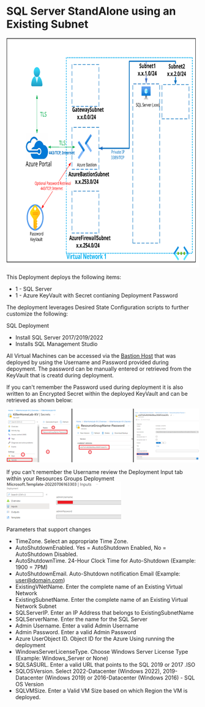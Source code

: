 # SQL Server StandAlone using an Existing Subnet
<img src="./x_Images/SQLServerwithVNet.svg" height="600" width="800"/>

This Deployment deploys the following items:

- 1 - SQL Server
- 1 - Azure KeyVault with Secret contianing Deployment Password

The deployment leverages Desired State Configuration scripts to further customize the following:

SQL Deployment
- Install SQL Server 2017/2019/2022
- Installs SQL Management Studio

All Virtual Machines can be accessed via the [Bastion Host](https://docs.microsoft.com/en-us/azure/bastion/bastion-overview) that was deployed by using the Username and Password provided during depoyment.  The password can be manually entered or retrieved from the KeyVault that is creatd during deployment.

If you can't remember the Password used during deployment it is also written to an Encrypted Secret within the deployed KeyVault and can be retrieved as shown below:

<img src="./x_Images/DeploymentPassword.png" width="600"/>

If you can't remember the Username review the Deployment Input tab within your Resources Groups Deployment
<img src="./x_Images/DeploymentUsername.png" width="300"/>

Parameters that support changes
- TimeZone.  Select an appropriate Time Zone.
- AutoShutdownEnabled.  Yes = AutoShutdown Enabled, No = AutoShutdown Disabled.
- AutoShutdownTime.  24-Hour Clock Time for Auto-Shutdown (Example: 1900 = 7PM)
- AutoShutdownEmail.  Auto-Shutdown notification Email (Example:  user@domain.com)
- ExistingVNetName. Enter the complete name of an Existing Virtual Network
- ExistingSubnetName. Enter the complete name of an Existing Virtual Network Subnet
- SQLServerIP. Enter an IP Address that belongs to ExistingSubnetName
- SQLServerName. Enter the name for the SQL Server
- Admin Username.  Enter a valid Admin Username
- Admin Password.  Enter a valid Admin Password
- Azure UserObject ID.  Object ID for the Azure Using running the deployment
- WindowsServerLicenseType.  Choose Windows Server License Type (Example:  Windows_Server or None)
- SQLSASURL. Enter a valid URL that points to the SQL 2019 or 2017 .ISO
- SQLOSVersion. Select 2022-Datacenter (Windows 2022), 2019-Datacenter (Windows 2019) or 2016-Datacenter (Windows 2016) - SQL OS Version
- SQLVMSize. Enter a Valid VM Size based on which Region the VM is deployed.